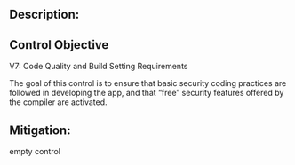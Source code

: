 ## Description:

## Control Objective

V7: Code Quality and Build Setting Requirements

The goal of this control is to ensure that basic security coding practices are followed in developing the app, and that “free” security features offered by the compiler are activated.


## Mitigation:

empty control